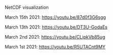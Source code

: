 NetCDF visualization

March 15th 2021: https://youtu.be/87d0f3G6sgg

March 13th 2021: https://youtu.be/DT3U-GodaEs

March  2nd 2021: https://youtu.be/CLipkVb85ug

March  1st 2021: https://youtu.be/R5UTACnt9MY
